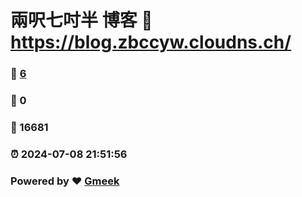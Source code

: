 # 兩呎七吋半 博客 :link: https://blog.zbccyw.cloudns.ch/ 
### :page_facing_up: [6](https://blog.zbccyw.cloudns.ch//tag.html) 
### :speech_balloon: 0 
### :hibiscus: 16681 
### :alarm_clock: 2024-07-08 21:51:56 
### Powered by :heart: [Gmeek](https://github.com/Meekdai/Gmeek)
